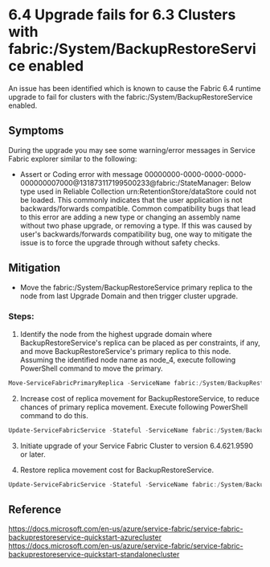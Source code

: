 # 6.4 Upgrade fails for 6.3 Clusters with fabric:/System/BackupRestoreService enabled

An issue has been identified which is known to cause the Fabric 6.4 runtime upgrade to fail for clusters with the fabric:/System/BackupRestoreService enabled.

## Symptoms
During the upgrade you may see some warning/error messages in Service Fabric explorer similar to the following:

- Assert or Coding error with message 00000000-0000-0000-0000-000000007000@131873117199500233@fabric:/StateManager: Below type used in Reliable Collection urn:RetentionStore/dataStore could not be loaded. This commonly indicates that the user application is not backwards/forwards compatible. Common compatibility bugs that lead to this error are adding a new type or changing an assembly name without two phase upgrade, or removing a type. If this was caused by user's backwards/forwards compatibility bug, one way to mitigate the issue is to force the upgrade through without safety checks.

## Mitigation

- Move the fabric:/System/BackupRestoreService primary replica to the node from last Upgrade Domain and then trigger cluster upgrade.

### Steps: 
1.	Identify the node from the highest upgrade domain where BackupRestoreService's replica can be placed as per constraints, if any, and move BackupRestoreService's primary replica to this node. Assuming the identified node name as node_4, execute following PowerShell command to move the primary.
```PowerShell
Move-ServiceFabricPrimaryReplica -ServiceName fabric:/System/BackupRestoreService -PartitionId 00000000-0000-0000-0000-000000007000 -NodeName node_4
```

2.	Increase cost of replica movement for BackupRestoreService, to reduce chances of primary replica movement. Execute following PowerShell command to do this.
```PowerShell
Update-ServiceFabricService -Stateful -ServiceName fabric:/System/BackupRestoreService -DefaultMoveCost High
```

3.	Initiate upgrade of your Service Fabric Cluster to version 6.4.621.9590 or later.
 
4.	Restore replica movement cost for BackupRestoreService.
```PowerShell
Update-ServiceFabricService -Stateful -ServiceName fabric:/System/BackupRestoreService -DefaultMoveCost Low
```



## Reference
https://docs.microsoft.com/en-us/azure/service-fabric/service-fabric-backuprestoreservice-quickstart-azurecluster
https://docs.microsoft.com/en-us/azure/service-fabric/service-fabric-backuprestoreservice-quickstart-standalonecluster
